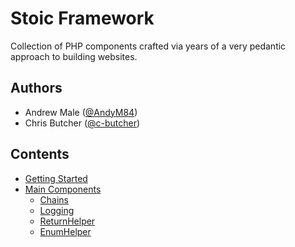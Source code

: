 # Stoic Framework
Collection of PHP components crafted via years of a very pedantic approach to building websites.

## Authors
* Andrew Male ([@AndyM84](https://github.com/AndyM84))
* Chris Butcher ([@c-butcher](https://github.com/c-butcher))

## Contents
* [Getting Started](getting-started.md)
* [Main Components](components.md)
  * [Chains](Chains/index.md)
  * [Logging](Logging/index.md)
  * [ReturnHelper](Utilities/return-helper.md)
  * [EnumHelper](Utilities/enum-helper.md)